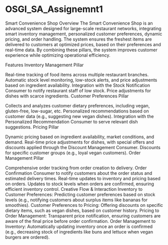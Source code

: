 # OSGI_SA_Assignemnt1

Smart Convenience Shop
Overview
The Smart Convenience Shop is an advanced system designed for large-scale restaurant networks, integrating smart inventory management, personalized customer preferences, dynamic pricing, and order handling. The system ensures the freshest items are delivered to customers at optimized prices, based on their preferences and real-time data. By combining these pillars, the system improves customer experience while optimizing operational efficiency.

Features
Inventory Management Pillar

Real-time tracking of food items across multiple restaurant branches.
Automatic stock level monitoring, low-stock alerts, and price adjustments based on ingredient availability.
Integration with the Stock Notification Consumer to notify restaurant staff of low stock.
Price adjustments for dishes with scarce ingredients.
Customer Preferences Pillar

Collects and analyzes customer dietary preferences, including vegan, gluten-free, low-sugar, etc.
Personalized recommendations based on customer data (e.g., suggesting new vegan dishes).
Integration with the Personalized Recommendation Consumer to serve relevant dish suggestions.
Pricing Pillar

Dynamic pricing based on ingredient availability, market conditions, and demand.
Real-time price adjustments for dishes, with special offers and discounts applied through the Discount Management Consumer.
Discounts for specific customer groups (e.g., loyal vegan customers).
Order Management Pillar

Comprehensive order tracking from order creation to delivery.
Order Confirmation Consumer to notify customers about the order status and estimated delivery times.
Real-time updates to inventory and pricing based on orders.
Updates to stock levels when orders are confirmed, ensuring efficient inventory control.
Creative Flow & Interaction
Inventory to Customer Preferences: Predicting customer preferences based on stock levels (e.g., notifying customers about surplus items like bananas for smoothies).
Customer Preferences to Pricing: Offering discounts on specific dietary items, such as vegan dishes, based on customer history.
Pricing to Order Management: Transparent price notification, ensuring customers are aware of the final price before order confirmation.
Order Management to Inventory: Automatically updating inventory once an order is confirmed (e.g., decreasing stock of ingredients like buns and lettuce when vegan burgers are ordered).
